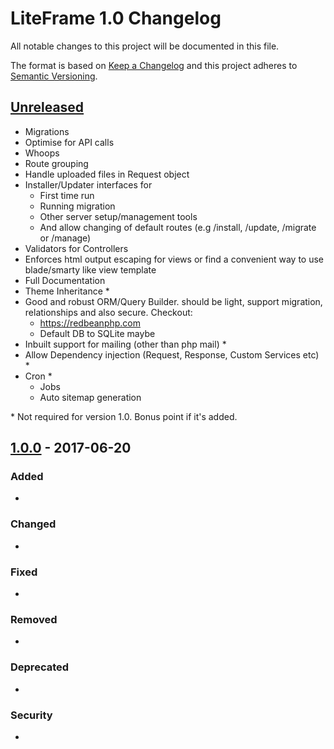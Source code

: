 # LiteFrame 1.0 Changelog
All notable changes to this project will be documented in this file.

The format is based on [Keep a Changelog](http://keepachangelog.com/en/1.0.0/)
and this project adheres to [Semantic Versioning](http://semver.org/spec/v2.0.0.html).


## [Unreleased]
- Migrations
- Optimise for API calls
- Whoops
- Route grouping
- Handle uploaded files in Request object
- Installer/Updater interfaces for
  - First time run
  - Running migration
  - Other server setup/management tools
  - And allow changing of default routes (e.g /install, /update, /migrate or /manage)
- Validators for Controllers
- Enforces html output escaping for views or find a convenient way to use blade/smarty like view template
- Full Documentation
- Theme Inheritance *
- Good and robust ORM/Query Builder. should be light, support migration, relationships and also secure. 
    Checkout:
  - https://redbeanphp.com
  - Default DB to SQLite maybe
- Inbuilt support for mailing (other than php mail) *
- Allow Dependency injection (Request, Response, Custom Services etc) *
- Cron *
  - Jobs
  - Auto sitemap generation

\* Not required for version 1.0. Bonus point if it's added. 


## [1.0.0] - 2017-06-20
### Added
- 

### Changed
- 

### Fixed
- 

### Removed
- 

### Deprecated
- 

### Security
- 


[Unreleased]: https://github.com/olivierlacan/keep-a-changelog/compare/v1.0.0...HEAD
[1.0.0]: https://github.com/olivierlacan/keep-a-changelog/compare/v0.3.0...v1.0.0
[0.3.0]: https://github.com/olivierlacan/keep-a-changelog/compare/v0.2.0...v0.3.0
[0.2.0]: https://github.com/olivierlacan/keep-a-changelog/compare/v0.1.0...v0.2.0